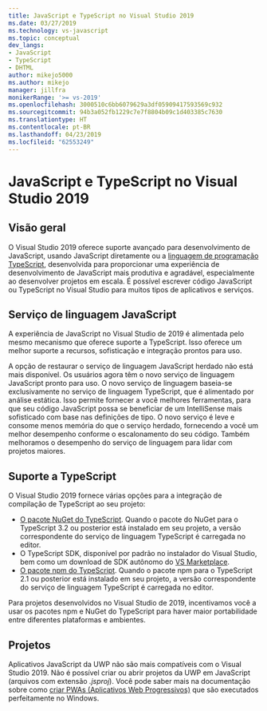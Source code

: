 ```yaml
---
title: JavaScript e TypeScript no Visual Studio 2019
ms.date: 03/27/2019
ms.technology: vs-javascript
ms.topic: conceptual
dev_langs:
- JavaScript
- TypeScript
- DHTML
author: mikejo5000
ms.author: mikejo
manager: jillfra
monikerRange: '>= vs-2019'
ms.openlocfilehash: 3000510c6bb6079629a3df05909417593569c932
ms.sourcegitcommit: 94b3a052fb1229c7e7f8804b09c1d403385c7630
ms.translationtype: HT
ms.contentlocale: pt-BR
ms.lasthandoff: 04/23/2019
ms.locfileid: "62553249"
---
```

# <a name="javascript-and-typescript-in-visual-studio-2019"></a>JavaScript e TypeScript no Visual Studio 2019

## <a name="overview"></a>Visão geral

O Visual Studio 2019 oferece suporte avançado para desenvolvimento de JavaScript, usando JavaScript diretamente ou a [linguagem de programação TypeScript](http://www.typescriptlang.org), desenvolvida para proporcionar uma experiência de desenvolvimento de JavaScript mais produtiva e agradável, especialmente ao desenvolver projetos em escala. É possível escrever código JavaScript ou TypeScript no Visual Studio para muitos tipos de aplicativos e serviços.

## <a name="javascript-language-service"></a>Serviço de linguagem JavaScript

A experiência de JavaScript no Visual Studio de 2019 é alimentada pelo mesmo mecanismo que oferece suporte a TypeScript. Isso oferece um melhor suporte a recursos, sofisticação e integração prontos para uso.

A opção de restaurar o serviço de linguagem JavaScript herdado não está mais disponível. Os usuários agora têm o novo serviço de linguagem JavaScript pronto para uso. O novo serviço de linguagem baseia-se exclusivamente no serviço de linguagem TypeScript, que é alimentado por análise estática. Isso permite fornecer a você melhores ferramentas, para que seu código JavaScript possa se beneficiar de um IntelliSense mais sofisticado com base nas definições de tipo. O novo serviço é leve e consome menos memória do que o serviço herdado, fornecendo a você um melhor desempenho conforme o escalonamento do seu código. Também melhoramos o desempenho do serviço de linguagem para lidar com projetos maiores.

## <a name="typescript-support"></a>Suporte a TypeScript

O Visual Studio 2019 fornece várias opções para a integração de compilação de TypeScript ao seu projeto:

* [O pacote NuGet do TypeScript](https://www.nuget.org/packages/Microsoft.TypeScript.MSBuild). Quando o pacote do NuGet para o TypeScript 3.2 ou posterior está instalado em seu projeto, a versão correspondente do serviço de linguagem TypeScript é carregada no editor.
* O TypeScript SDK, disponível por padrão no instalador do Visual Studio, bem como um download de SDK autônomo do [VS Marketplace](https://marketplace.visualstudio.com/items?itemName=TypeScriptTeam.typescript-331-vs2017).
* [O pacote npm do TypeScript](https://www.npmjs.com/package/typescript). Quando o pacote npm para o TypeScript 2.1 ou posterior está instalado em seu projeto, a versão correspondente do serviço de linguagem TypeScript é carregada no editor.

Para projetos desenvolvidos no Visual Studio de 2019, incentivamos você a usar os pacotes npm e NuGet do TypeScript para haver maior portabilidade entre diferentes plataformas e ambientes.

## <a name="projects"></a>Projetos

Aplicativos JavaScript da UWP não são mais compatíveis com o Visual Studio 2019. Não é possível criar ou abrir projetos da UWP em JavaScript (arquivos com extensão *.jsproj*). Você pode saber mais na documentação sobre como [criar PWAs (Aplicativos Web Progressivos)](https://docs.microsoft.com/microsoft-edge/progressive-web-apps/get-started) que são executados perfeitamente no Windows.
